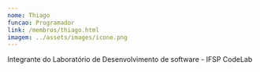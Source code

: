 ```yaml
---
nome: Thiago
funcao: Programador
link: /membros/thiago.html
imagem: ../assets/images/icone.png
---
```

Integrante do Laboratório de Desenvolvimento de software - IFSP CodeLab
